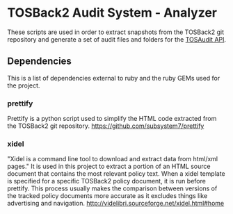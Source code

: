 TOSBack2 Audit System - Analyzer
================================

These scripts are used in order to extract snapshots from the TOSBack2 git repository and 
generate a set of audit files and folders for the [TOSAudit API](https://docs.google.com/document/d/1IOij45-aDX7Emb1WOaWzDZGe2-NrlOYZbgk3zZ-qM8I).





Dependencies
------------

This is a list of dependencies external to ruby and the ruby GEMs used for the project.

### prettify
Prettify is a python script used to simplify the HTML code extracted from the TOSBack2 git repository.
https://github.com/subsystem7/prettify


### xidel
"Xidel is a command line tool to download and extract data from html/xml pages."  It is used in this project to
extract a portion of an HTML source document that contains the most relevant policy text. When a xidel template is
specified for a specific TOSBack2 policy document, it is run before prettify. This process usually makes the comparison
between versions of the tracked policy documents more accurate as it excludes things like advertising and navigation.
http://videlibri.sourceforge.net/xidel.html#home


